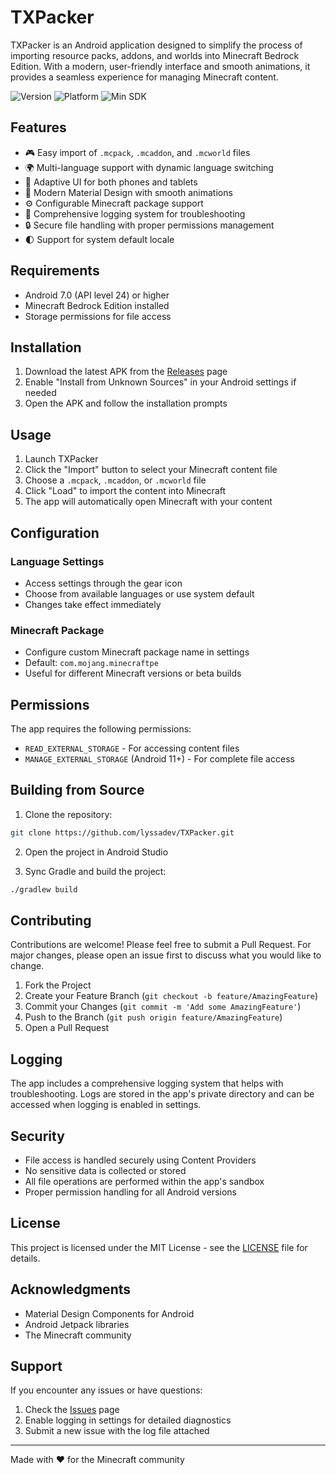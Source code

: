 # TXPacker

TXPacker is an Android application designed to simplify the process of importing resource packs, addons, and worlds into Minecraft Bedrock Edition. With a modern, user-friendly interface and smooth animations, it provides a seamless experience for managing Minecraft content.

![Version](https://img.shields.io/badge/version-1.0.4-blue.svg)
![Platform](https://img.shields.io/badge/platform-Android-green.svg)
![Min SDK](https://img.shields.io/badge/min%20SDK-24-orange.svg)

## Features

- 🎮 Easy import of `.mcpack`, `.mcaddon`, and `.mcworld` files
- 🌍 Multi-language support with dynamic language switching
- 📱 Adaptive UI for both phones and tablets
- 🎨 Modern Material Design with smooth animations
- ⚙️ Configurable Minecraft package support
- 📝 Comprehensive logging system for troubleshooting
- 🔒 Secure file handling with proper permissions management
- 🌓 Support for system default locale

## Requirements

- Android 7.0 (API level 24) or higher
- Minecraft Bedrock Edition installed
- Storage permissions for file access

## Installation

1. Download the latest APK from the [Releases](https://github.com/lyssadev/TXPacker/releases) page
2. Enable "Install from Unknown Sources" in your Android settings if needed
3. Open the APK and follow the installation prompts

## Usage

1. Launch TXPacker
2. Click the "Import" button to select your Minecraft content file
3. Choose a `.mcpack`, `.mcaddon`, or `.mcworld` file
4. Click "Load" to import the content into Minecraft
5. The app will automatically open Minecraft with your content

## Configuration

### Language Settings
- Access settings through the gear icon
- Choose from available languages or use system default
- Changes take effect immediately

### Minecraft Package
- Configure custom Minecraft package name in settings
- Default: `com.mojang.minecraftpe`
- Useful for different Minecraft versions or beta builds

## Permissions

The app requires the following permissions:
- `READ_EXTERNAL_STORAGE` - For accessing content files
- `MANAGE_EXTERNAL_STORAGE` (Android 11+) - For complete file access

## Building from Source

1. Clone the repository:
```bash
git clone https://github.com/lyssadev/TXPacker.git
```

2. Open the project in Android Studio

3. Sync Gradle and build the project:
```bash
./gradlew build
```

## Contributing

Contributions are welcome! Please feel free to submit a Pull Request. For major changes, please open an issue first to discuss what you would like to change.

1. Fork the Project
2. Create your Feature Branch (`git checkout -b feature/AmazingFeature`)
3. Commit your Changes (`git commit -m 'Add some AmazingFeature'`)
4. Push to the Branch (`git push origin feature/AmazingFeature`)
5. Open a Pull Request

## Logging

The app includes a comprehensive logging system that helps with troubleshooting. Logs are stored in the app's private directory and can be accessed when logging is enabled in settings.

## Security

- File access is handled securely using Content Providers
- No sensitive data is collected or stored
- All file operations are performed within the app's sandbox
- Proper permission handling for all Android versions

## License

This project is licensed under the MIT License - see the [LICENSE](LICENSE) file for details.

## Acknowledgments

- Material Design Components for Android
- Android Jetpack libraries
- The Minecraft community

## Support

If you encounter any issues or have questions:
1. Check the [Issues](https://github.com/yourusername/TXPacker/issues) page
2. Enable logging in settings for detailed diagnostics
3. Submit a new issue with the log file attached

---

Made with ❤️ for the Minecraft community 
